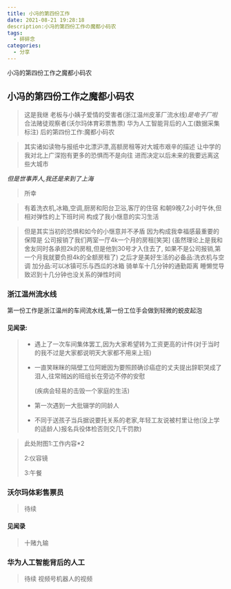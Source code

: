 ```yaml
---
title: 小冯的第四份工作
date: 2021-08-21 19:28:18
description:小冯的第四份工作の魔都小码农
tags:
  - 碎碎念
categories:
  - 分享
---
```

小冯的第四份工作之魔都小码农
<!-- more -->

## 小冯的第四份工作之魔都小码农


> 这是我继
> 老板与小姨子爱情的受害者(浙江温州皮革厂流水线)*是电子厂啦*
> 合法赌徒观察者(沃尔玛体育彩票售票)
> 华为人工智能背后的人工(数据采集标注)
> 后的第四份工作:魔都小码农

> 其实诸如读物与报纸中北漂沪漂,高额房租等对大城市艰辛的描述
> 让中学的我对北上广深抱有更多的恐惧而不是向往
> 进而决定以后未来的我要远离这些大城市

*但是世事弄人,我还是来到了上海*

> 所幸

> 有着洗衣机,冰箱,空调,厨房和阳台卫浴,客厅的住宿
> 和朝9晚7,2小时午休,但相对弹性的上下班时间
> 构成了我小惬意的实习生活

> 但是其实当初的恐惧和如今的小惬意并不矛盾
> 因为构成我幸福感最重要的保障是
> 公司报销了我们两室一厅4k一个月的房租[笑哭]
> (虽然理论上是我和舍友同时各承担2k的房租,但是他到30号才入住去了,
> 如果不是公司报销,第一个月我就要负担4k的全额房租了)
> 之后才是美好生活的必备品:洗衣机与空调
> 加分品:可以冰镇可乐与西瓜的冰箱
> 骑单车十几分钟的通勤距离
> 睡懒觉导致迟到十几分钟也没关系的弹性时间



### 浙江温州流水线

第一份工作是浙江温州的车间流水线,第一份工位手会做到轻微的蜕皮起泡

#### 见闻录:

> * 遇上了一次车间集体罢工,因为大家希望转为工资更高的计件(对于当时的我不过是大家都说明天大家都不用来上班)
>
> * 一直笑眯眯的隔壁工位阿嬷因为要照顾确诊癌症的丈夫提出辞职哭成了泪人,往常贼凶的班组长在旁边不停的安慰
>
>   (疾病会轻易的击毁一个家庭的生活)
>
> * 第一次遇到一大批辍学的同龄人
>
> * 不同于送孩子当兵据说要托关系的老家,年轻工友说被村里让他(没上学的适龄人)报名兵役体检否则交几千罚款)

> 此处附图1:工作内容*2
>
> 2:仪容镜
>
> 3:午餐

### 沃尔玛体彩售票员
> 待续
#### 见闻录

> 十赌九输

### 华为人工智能背后的人工
> 待续
> 视频号机器人的视频



